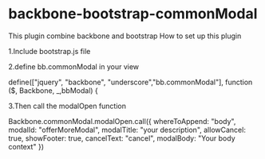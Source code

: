 # backbone-bootstrap-commonModal
This plugin combine backbone and bootstrap
How to set up this plugin

1.Include bootstrap.js file  

2.define bb.commonModal in your view


define(["jquery",
        "backbone",
        "underscore","bb.commonModal"],
    function ($,
              Backbone,
              _,bbModal) {
              
3.Then call the modalOpen function


Backbone.commonModal.modalOpen.call({
                    whereToAppend: "body",
                    modalId: "offerMoreModal",
                    modalTitle: "your description",
                    allowCancel: true,
                    showFooter: true,
                    cancelText: "cancel",
                    modalBody:  "Your body context"
                })              
              
